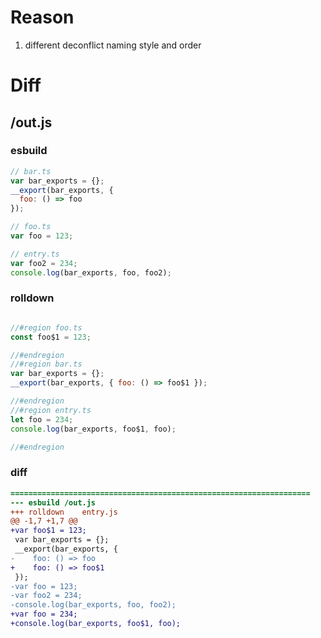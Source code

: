 # Reason
1. different deconflict naming style and order
# Diff
## /out.js
### esbuild
```js
// bar.ts
var bar_exports = {};
__export(bar_exports, {
  foo: () => foo
});

// foo.ts
var foo = 123;

// entry.ts
var foo2 = 234;
console.log(bar_exports, foo, foo2);
```
### rolldown
```js

//#region foo.ts
const foo$1 = 123;

//#endregion
//#region bar.ts
var bar_exports = {};
__export(bar_exports, { foo: () => foo$1 });

//#endregion
//#region entry.ts
let foo = 234;
console.log(bar_exports, foo$1, foo);

//#endregion
```
### diff
```diff
===================================================================
--- esbuild	/out.js
+++ rolldown	entry.js
@@ -1,7 +1,7 @@
+var foo$1 = 123;
 var bar_exports = {};
 __export(bar_exports, {
-    foo: () => foo
+    foo: () => foo$1
 });
-var foo = 123;
-var foo2 = 234;
-console.log(bar_exports, foo, foo2);
+var foo = 234;
+console.log(bar_exports, foo$1, foo);

```
